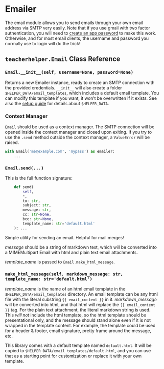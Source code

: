 # Emailer

The email module allows you to send emails through your own email address via
SMTP very easily. Note that if you use gmail with two factor authentication,
you will need to
[create an app password](https://support.google.com/accounts/answer/185833?hl=en)
to make this work. Otherwise, and for most email clients, the username and
password you normally use to login will do the trick!

## `teacherhelper.Email` Class Reference

### `Email.__init__(self, username=None, password=None)`

Returns a new Emailer instance, ready to create an SMTP connection with the
provided credentials. `__init__` will also create a folder `$HELPER_DATA/email_templates`,
which includes a default email template. You can modify this template if you
want, it won't be overwritten if it exists. See also the [setup guide](../setup)
for details about `$HELPER_DATA`.

### Context Manager

`Email` should be used as a context manager. The SMTP connection will be opened
inside the context manager and closed upon exiting. If you try to use the
`.send` method outside the context manager, a `ValueError`
will be raised.

```python
with Email('me@example.com', 'mypass') as emailer:
    ...
```

### `Email.send(...)`

This is the full function signature:

```python
    def send(
        self,
        *,
        to: str,
        subject: str,
        message: str,
        cc: str=None,
        bcc: str=None,
        template_name: str='default.html'
    ): ...
```

Simple utility for sending an email. Helpful for mail merges!

_message_ should be a string of markdown text, which will be converted into
a MIMEMultipart Email with html and plain text email attachments.

_template_name_ is passed to `Email.make_html_message`.

### `make_html_message(self, markdown_message: str, template_name: str='default.html')`

_template_name_ is the name of an html email template in the
`$HELPER_DATA/email_templates` directory. An email template can be any html file
with the literal substring `{{ email_content }}` in it. _markdown_message_ will
be converted into html, and that html will replace the `{{ email_content }}`
tag. For the plain text attachment, the literal markdown string is used. This
_will not_ include the html template, so the html template should be
presentational only, and the message should stand alone even if it is not
wrapped in the template content. For example, the template could be used
for a header & footer, email signature, pretty frame around the message, etc.

This library comes with a default template named `default.html`. It will be
copied to `$HELPER_DATA/email_templates/default.html`, and you can use that as
a starting point for customization or replace it with your own template.
